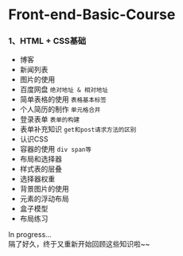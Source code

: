 # Front-end-Basic-Course

### 1、HTML + CSS基础
* 博客  
* 新闻列表
* 图片的使用
* 百度网盘 `绝对地址 & 相对地址`
* 简单表格的使用 `表格基本标签`
* 个人简历的制作 `单元格合并`
* 登录表单 `表单的构建`
* 表单补充知识 `get和post请求方法的区别`
* 认识CSS
* 容器的使用 `div span等`
* 布局和选择器
* 样式表的层叠
* 选择器权重
* 背景图片的使用
* 元素的浮动布局
* 盒子模型
* 布局练习

In progress...
<br>
隔了好久，终于又重新开始回顾这些知识啦~~
